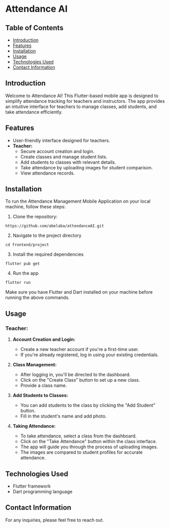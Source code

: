 # Attendance AI


## Table of Contents

- [Introduction](#introduction)
- [Features](#features)
- [Installation](#installation)
- [Usage](#usage)
- [Technologies Used](#technologies-used)
- [Contact Information](#contact-information)

## Introduction

Welcome to Attendance AI! This Flutter-based mobile app is designed to simplify attendance tracking for teachers and instructors. The app provides an intuitive interface for teachers to manage classes, add students, and take attendance efficiently.

## Features

- User-friendly interface designed for teachers.
- **Teacher:**
  - Secure account creation and login.
  - Create classes and manage student lists.
  - Add students to classes with relevant details.
  - Take attendance by uploading images for student comparison.
  - View attendance records.

## Installation

To run the Attendance Management Mobile Application on your local machine, follow these steps:

1. Clone the repository:

```
https://github.com/abelaba/attendanceAI.git
```

2. Navigate to the project directory

```
cd frontend/project
```

3. Install the required dependencies
```
flutter pub get
```

4. Run the app
```
flutter run
```

Make sure you have Flutter and Dart installed on your machine before running the above commands.

## Usage

### Teacher:

1. **Account Creation and Login:**
   - Create a new teacher account if you're a first-time user.
   - If you're already registered, log in using your existing credentials.

2. **Class Management:**
   - After logging in, you'll be directed to the dashboard.
   - Click on the "Create Class" button to set up a new class.
   - Provide a class name.

3. **Add Students to Classes:**
   - You can add students to the class by clicking the "Add Student" button.
   - Fill in the student's name and add photo.

4. **Taking Attendance:**
   - To take attendance, select a class from the dashboard.
   - Click on the "Take Attendance" button within the class interface.
   - The app will guide you through the process of uploading images.
   - The images are compared to student profiles for accurate attendance.

## Technologies Used

- Flutter framework
- Dart programming language


## Contact Information

For any inquiries, please feel free to reach out.
